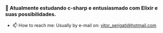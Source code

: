 ### 🌱 Atualmente estudando c-sharp e entusiasmado com Elixir e suas possibilidades.
- 📫 How to reach me: Usually by e-mail on: vitor_serigati@hotmail.com
